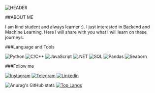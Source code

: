 ![HEADER](https://github.com/nurbolatkz/nurbolatkz/blob/main/static/working.gif) 


##ABOUT ME

I am kind student and always learner :). I just interested in Backend and Machine Learning. Here I will share with you what I will learn on these journeys.


###Language and Tools

![Python](https://img.shields.io/badge/-Python-060606?style=for-the-badge&logo=python&logoColor=1C6CF1)
![C/C++](https://img.shields.io/badge/-C/C++-060606?style=for-the-badge&logo=C%2b%2b%&logoColor=FFFFFF)
![JavaScript](https://img.shields.io/badge/-JavaScript-060606?style=for-the-badge&logo=JavaScript&logoColor=EAF212)
![.NET](https://img.shields.io/badge/-.NET;-060606?style=for-the-badge&logo=net;&logoColor=880E90)
![SQL](https://img.shields.io/badge/-SQL-060606?style=for-the-badge&logo=mysql&logoColor=9E9393)
![Pandas](https://img.shields.io/badge/-Pandas-060606?style=for-the-badge&logo=Pandas&logoColor=2B7AF0)
![Seaborn](https://img.shields.io/badge/-Seaborn-060606?style=for-the-badge&logo=Seaborn&logoColor=530EE0)




#&#35;&#35;Follow me


[![Instagram](https://img.shields.io/badge/-Instagram-060606?style=for-the-badge&logo=Instagram&logoColor=CC0880)](https://www.instagram.com/d__nurbolat/)
[![Telegram](https://img.shields.io/badge/-Telegram-060606?style=for-the-badge&logo=Telegram&logoColor=FFFFFF)](https://t.me/Dnsboss)
[![Linkedin](https://img.shields.io/badge/-Linkedin-060606?style=for-the-badge&logo=Linkedin&logoColor=1C6CF1)](www.linkedin.com/in/nurbolat-duisenbek-169CBE)


![Anurag's GitHub stats](https://github-readme-stats.vercel.app/api?username=nurbolatkz&show_icons=true&theme=dark)
[![Top Langs](https://github-readme-stats.vercel.app/api/top-langs/?username=nurbolatkz&layout=compact)](https://github.com/anuraghazra/github-readme-stats)
